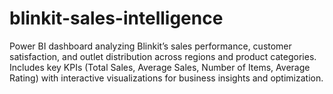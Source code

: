# blinkit-sales-intelligence
Power BI dashboard analyzing Blinkit’s sales performance, customer satisfaction, and outlet distribution across regions and product categories. Includes key KPIs (Total Sales, Average Sales, Number of Items, Average Rating) with interactive visualizations for business insights and optimization.
